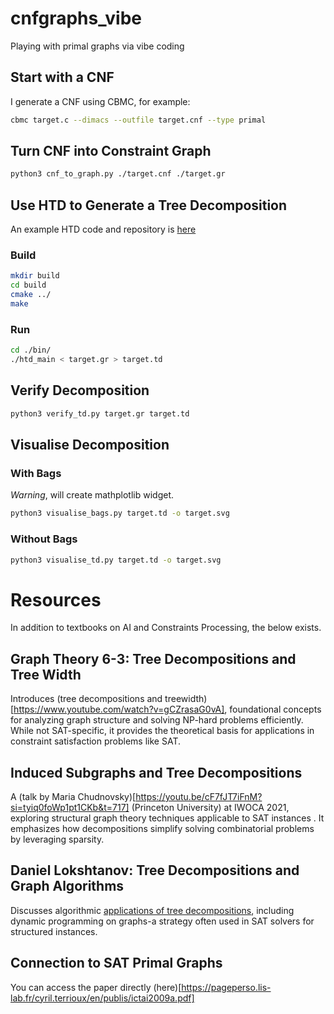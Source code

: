 # cnfgraphs_vibe

Playing with primal graphs via vibe coding

## Start with a CNF

I generate a CNF using CBMC, for example:

```bash
cbmc target.c --dimacs --outfile target.cnf --type primal
```

## Turn CNF into Constraint Graph

```bash
python3 cnf_to_graph.py ./target.cnf ./target.gr
```

## Use HTD to Generate a Tree Decomposition

An example HTD code and repository is [here](https://github.com/mabseher/htd)

### Build

```bash
mkdir build
cd build
cmake ../
make
```
### Run

```bash
cd ./bin/
./htd_main < target.gr > target.td
```

## Verify Decomposition

```bash
python3 verify_td.py target.gr target.td
```

## Visualise Decomposition

### With Bags

*Warning*, will create mathplotlib widget.

```bash
python3 visualise_bags.py target.td -o target.svg
```

### Without Bags

```bash
python3 visualise_td.py target.td -o target.svg
```
 
# Resources

In addition to textbooks on AI and Constraints Processing, the below exists.

## Graph Theory 6-3: Tree Decompositions and Tree Width 
 
Introduces (tree decompositions and treewidth)[https://www.youtube.com/watch?v=gCZrasaG0vA], foundational concepts for analyzing graph structure and solving NP-hard problems efficiently. While not SAT-specific, it provides the theoretical basis for applications in constraint satisfaction problems like SAT.

## Induced Subgraphs and Tree Decompositions

A (talk by Maria Chudnovsky)[https://youtu.be/cF7fJT7iFnM?si=tyiq0foWp1pt1CKb&t=717] (Princeton University) at IWOCA 2021, exploring structural graph theory techniques applicable to SAT instances . It emphasizes how decompositions simplify solving combinatorial problems by leveraging sparsity.

## Daniel Lokshtanov: Tree Decompositions and Graph Algorithms

Discusses algorithmic [applications of tree decompositions](https://www.youtube.com/watch?v=AW3MVauVrik), including dynamic programming on graphs-a strategy often used in SAT solvers for structured instances.

## Connection to SAT Primal Graphs

You can access the paper directly (here)[https://pageperso.lis-lab.fr/cyril.terrioux/en/publis/ictai2009a.pdf]
